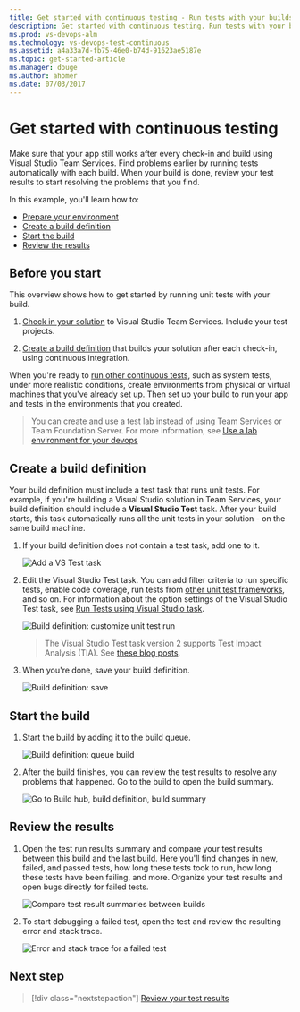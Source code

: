 ```yaml
---
title: Get started with continuous testing - Run tests with your builds - Visual Studio Team Services
description: Get started with continuous testing. Run tests with your builds for continuous integration 
ms.prod: vs-devops-alm
ms.technology: vs-devops-test-continuous
ms.assetid: a4a33a7d-fb75-46e0-b74d-91623ae5187e
ms.topic: get-started-article
ms.manager: douge
ms.author: ahomer
ms.date: 07/03/2017
---
```


# Get started with continuous testing

Make sure that your app still works after every 
check-in and build using Visual Studio Team Services. 
Find problems earlier by running tests 
automatically with each build. When your build is 
done, review your test results to start resolving 
the problems that you find.

In this example, you'll learn how to:

* [Prepare your environment](#beforestart)
* [Create a build definition](#createbuild)
* [Start the build](#startbuild)
* [Review the results](#reviewesults)

<a name="beforestart"></a>
## Before you start

This overview shows how to get started by running 
unit tests with your build. 

1. [Check in your solution](../../tfvc/overview.md) 
   to Visual Studio Team Services. Include your test projects.

1. [Create a build definition](../overview.md) 
   that builds your solution after each check-in, 
   using continuous integration.

When you're ready to 
[run other continuous tests](#runothertests), such as 
system tests, under more realistic conditions, 
create environments from physical or virtual 
machines that you've already set up. Then set up 
your build to run your app and tests in the 
environments that you created.

>You can create and use a test lab instead of using Team Services or Team Foundation Server. For more information, see
[Use a lab environment for your devops](https://docs.microsoft.com/visualstudio/test/lab-management/using-a-lab-environment-for-your-application-lifecycle)

<a name="createbuild"></a>
## Create a build definition

Your build definition must include a test task that runs unit tests. 
For example, if you're building a Visual Studio solution in Team Services,
your build definition should include a **Visual Studio Test** task. After your 
build starts, this task automatically runs all the unit tests in your 
solution - on the same build machine. 

1. If your build definition does not contain a test task, add one to it.

   ![Add a VS Test task](_img/getting-started-with-continuous-testing/add-test-task.png)

1. Edit the Visual Studio Test task. You can add filter criteria to run specific tests, enable code coverage, 
   run tests from [other unit test frameworks](reference-qa.md), and so on.
   For information about the option settings of the Visual Studio Test task, see
   [Run Tests using Visual Studio task](https://github.com/Microsoft/vsts-tasks/blob/master/Tasks/VsTest/README.md).

   ![Build definition: customize unit test run](_img/getting-started-with-continuous-testing/edit-unit-test-task.png)

   > The Visual Studio Test task version 2 supports Test Impact Analysis (TIA). See [these blog posts](https://blogs.msdn.microsoft.com/visualstudioalm/tag/tia/).

1. When you're done, save your build definition.

   ![Build definition: save](_img/getting-started-with-continuous-testing/save-build-def.png)

<a name="startbuild"></a>
## Start the build

1. Start the build by adding it to the build queue.

   ![Build definition: queue build](_img/getting-started-with-continuous-testing/start-build.png) 

1. After the build finishes, you can review the test results to resolve any problems that happened. Go to the build to open the build summary.

   ![Go to Build hub, build definition, build summary](_img/getting-started-with-continuous-testing/open-summary.png)

<a name="reviewesults"></a>
## Review the results

1. Open the test run results summary and compare your test results
   between this build and the last build. Here you'll find changes in new, failed, and passed tests, 
   how long these tests took to run, how long these tests have been failing, and more.
   Organize your test results and open bugs directly for failed tests.

   ![Compare test result summaries between builds](_img/getting-started-with-continuous-testing/build-summary-test-result-metrics.png)

1. To start debugging a failed test, open the test and review the resulting error and stack trace.

   ![Error and stack trace for a failed test](_img/getting-started-with-continuous-testing/build-error-message.png)
 
<a name="runothertests"></a>
## Next step

> [!div class="nextstepaction"]
> [Review your test results](review-continuous-test-results-after-build.md) 
